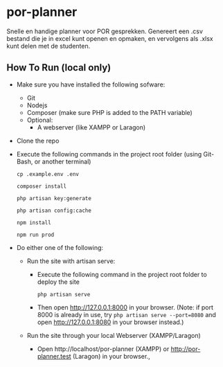 # por-planner
Snelle en handige planner voor POR gesprekken. Genereert een .csv bestand die je in excel kunt openen en opmaken, en vervolgens als .xlsx kunt delen met de studenten.

## How To Run (local only)

- Make sure you have installed the following sofware:
    - Git
    - Nodejs
    - Composer (make sure PHP is added to the PATH variable)
    - Optional:
        - A webserver (like XAMPP or Laragon)

- Clone the repo

- Execute the following commands in the project root folder (using Git-Bash, or another terminal)

  `cp .example.env .env`
  
  `composer install`
  
  `php artisan key:generate`
  
  `php artisan config:cache`

  `npm install`

  `npm run prod`

- Do either one of the following:
    - Run the site with artisan serve:

        - Execute the following command in the project root folder to deploy the site
    
            `php artisan serve`
    
        - Then open http://127.0.0.1:8000 in your browser. (Note: if port 8000 is already in use, try `php artisan serve --port=8080` and open http://127.0.0.1:8080 in your browser instead.)

    - Run the site through your local Webserver (XAMPP/Laragon)
       
        - Open http://localhost/por-planner (XAMPP) or http://por-planner.test (Laragon) in your browser.,
